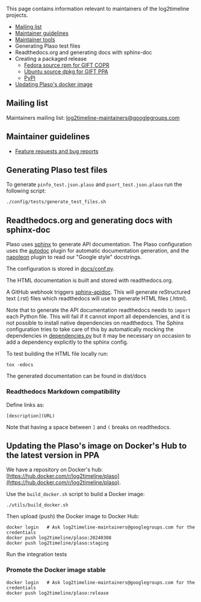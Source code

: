This page contains information relevant to maintainers of the log2timeline
projects.

* [Mailing list](https://github.com/log2timeline/l2tdocs/blob/master/process/Maintainers%20guide.md#mailing-list)
* [Maintainer guidelines](https://github.com/log2timeline/l2tdocs/blob/master/process/Maintainers%20guide.md#maintainer-guidelines)
* [Maintainer tools](https://github.com/log2timeline/l2tdocs/blob/master/process/Maintainers%20guide.md#maintainer-tools)
* Generating Plaso test files
* Readthedocs.org and generating docs with sphinx-doc
* Creating a packaged release
  * [Fedora source rpm for GIFT COPR](https://github.com/log2timeline/l2tdocs/blob/master/process/GIFT%20COPR.md)
  * [Ubuntu source dpkg for GIFT PPA](https://github.com/log2timeline/l2tdocs/blob/master/process/GIFT%20PPA.md)
  * [PyPI](https://github.com/log2timeline/l2tdocs/blob/master/process/PyPI.md)
* [Updating Plaso's docker image](https://github.com/log2timeline/l2tdocs/blob/master/process/Maintainers%20guide.md#updating-the-plasos-image-on-dockers-hub-to-the-latest-version-in-ppa)

## Mailing list

Maintainers mailing list: log2timeline-maintainers@googlegroups.com

## Maintainer guidelines

* [Feature requests and bug reports](https://plaso.readthedocs.io/en/latest/sources/user/Feature-requests-and-bug-reports.html?highlight=Feature-requests-and-bug-reports)

## Generating Plaso test files

To generate `pinfo_test.json.plaso` and `psort_test.json.plaso` run the
following script:

```
./config/tests/generate_test_files.sh
```

## Readthedocs.org and generating docs with sphinx-doc

Plaso uses [sphinx](http://sphinx-doc.org/) to generate API documentation. The
Plaso configuration uses the [autodoc](http://sphinx-doc.org/ext/autodoc.html)
plugin for automatic documentation generation, and the [napoleon](http://sphinxcontrib-napoleon.readthedocs.org/en/latest/sphinxcontrib.napoleon.html)
plugin to read our "Google style" docstrings.

The configuration is stored in [docs/conf.py](https://github.com/log2timeline/plaso/blob/master/docs/conf.py).

The HTML documentation is built and stored with readthedocs.org.

A GitHub webhook triggers [sphinx-apidoc](http://sphinx-doc.org/man/sphinx-apidoc.html).
This will generate reStructured text (.rst) files which readthedocs will use to
generate HTML files (.html).

Note that to generate the API documentation readthedocs needs to `import` each
Python file. This will fail if it cannot import all dependencies, and it is not
possible to install native dependencies on readthedocs. The Sphinx configuration
tries to take care of this by automatically mocking the dependencies in
[dependencies.py](https://github.com/log2timeline/plaso/blob/master/plaso/dependencies.py)
but it may be necessary on occasion to add a dependency explicitly to the
sphinx config.

To test building the HTML file locally run:
```
tox -edocs
```

The generated documentation can be found in dist/docs

### Readthedocs Markdown compatibility

Define links as:

```
[description](URL)
```

Note that having a space between `]` and `(` breaks on readthedocs.

## Updating the Plaso's image on Docker's Hub to the latest version in PPA

We have a repository on Docker's hub: [https://hub.docker.com/r/log2timeline/plaso](https://hub.docker.com/r/log2timeline/plaso).

Use the `build_docker.sh` script to build a Docker image:

```
./utils/build_docker.sh
```

Then upload (push) the Docker image to Docker Hub:

```
docker login   # Ask log2timeline-maintainers@googlegroups.com for the credentials
docker push log2timeline/plaso:20240308
docker push log2timeline/plaso:staging
```

Run the integration tests

### Promote the Docker image stable

```
docker login   # Ask log2timeline-maintainers@googlegroups.com for the credentials
docker push log2timeline/plaso:release
```
